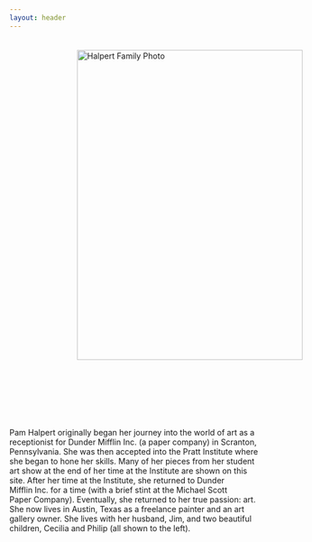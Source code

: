 ```yaml
---
layout: header
---
```


<div id="img2">
  <div class="img-wrap-two">
    <img src="../asianjim.jpg" alt="Halpert Family Photo" style="width:400px;height:550px;margin-left:120px;margin-top:20px"/>
  </div>
  <div class="desc-two">
    <p style="margin-top:120px;margin-right:60px"> 
    	Pam Halpert originally began her journey into the world of art as a <br/> 
    	receptionist for Dunder Mifflin Inc. (a paper company) in Scranton, <br/> 
    	Pennsylvania. She was then accepted into the Pratt Institute where  <br/>
    	she began to hone her skills. Many of her pieces from her student   <br/>
    	art show at the end of her time at the Institute are shown on this  <br/>
    	site. After her time at the Institute, she returned to Dunder       <br/>
    	Mifflin Inc. for a time (with a brief stint at the Michael Scott    <br/>
    	Paper Company). Eventually, she returned to her true passion: art.  <br/>
    	She now lives in Austin, Texas as a freelance painter and an art    <br/>
    	gallery owner. She lives with her husband, Jim, and two beautiful   <br/>
    	children, Cecilia and Philip (all shown to the left). 
    </p>
  </div>
</div>